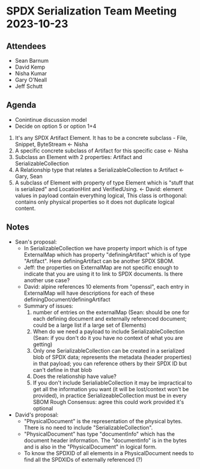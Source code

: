 # SPDX Serialization Team Meeting 2023-10-23

## Attendees
* Sean Barnum
* David Kemp
* Nisha Kumar
* Gary O'Neall
* Jeff Schutt

## Agenda
* Conintinue discussion model
* Decide on option 5 or option 1+4
1. It's any SPDX Artifact Element. It has to be a concrete subclass - File, Snippet, ByteStream <- Nisha
2. A specific concrete subclass of Artifact for this specific case <- Nisha
3. Subclass an Element with 2 properties: Artifact and SerializableCollection
4. A Relationship type that relates a SerializableCollection to Artifact <- Gary, Sean
5. A subclass of Element with property of type Element which is "stuff that is serialized" and LocationHint and VerifiedUsing. <- David: element values in payload contain everything logical, This class is orthogonal: contains only physical properties so it does not duplicate logical content.
        
## Notes

* Sean's proposal:
    * In SerializableCollection we have property import which is of type ExternalMap which has property "definingArtifact" which is of type "Artifact". Here definingArtifact can be another SPDX SBOM.
    * Jeff: the properties on ExternalMap are not specific enough to indicate that you are using it to link to SPDX documents. Is there another use case?
    * David: alpine references 10 elements from "openssl", each entry in ExternalMap will have descriptions for each of these definingDocument/definingArtifact
    * Summary of issues:
        1. number of entries on the externalMap (Sean: should be one for each defining document and externally referenced document; could be a large list if a large set of Elements)
        2. When do we need a payload to include SerializableCollection (Sean: if you don't do it you have no context of what you are getting)
        3. Only one SerializableCollection can be created in a serialized blob of SPDX data; represents the metadata (header properties) in that payload; you can reference others by their SPDX ID but can't define in that blob
        4. Does the relationship have value?
        5. If you don't include SerialiableCollection it may be impractical to get all the information you want (it will be lost/context won't be provided), in practice SerializeableCollection must be in every SBOM
Rough Consensus: agree this could work provided it's optional
* David's proposal:
     * "PhysicalDocument" is  the representation of the physical bytes. There is no need to include "SerializableCollection". 
     * "PhysicalDocument" has type "documentInfo" which has the document header information. The "documentinfo" is in the bytes and is also in the "PhysicalDocument" in logical form.
     * To know the SPDXID of all elements in a PhysicalDocument needs to find all the SPDXIDs of externally referenced (?)
    
